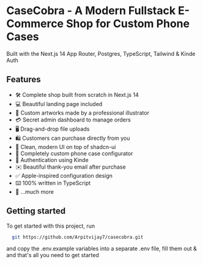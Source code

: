 # CaseCobra - A Modern Fullstack E-Commerce Shop for Custom Phone Cases

Built with the Next.js 14 App Router, Postgres, TypeScript, Tailwind & Kinde Auth



## Features

- 🛠️ Complete shop built from scratch in Next.js 14
- 💻 Beautiful landing page included
- 🎨 Custom artworks made by a professional illustrator
- 💳 Secret admin dashboard to manage orders
- 🖥️ Drag-and-drop file uploads
- 🛍️ Customers can purchase directly from you
- 🌟 Clean, modern UI on top of shadcn-ui
- 🛒 Completely custom phone case configurator
- 🔑 Authentication using Kinde
- ✉️ Beautiful thank-you email after purchase
- ✅ Apple-inspired configuration design
- ⌨️ 100% written in TypeScript
- 🎁 ...much more

## Getting started

To get started with this project, run

```bash
  git https://github.com/Arpitvijay7/casecobra.git
```

and copy the .env.example variables into a separate .env file, fill them out & and that's all you need to get started
